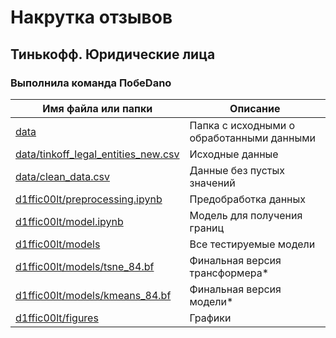# Накрутка отзывов
## Тинькофф. Юридические лица 
### Выполнила команда ПобеDano

Имя файла или папки | Описание
----------------|----------------------
[data](data) | Папка с исходными о обработанными данными
[data/tinkoff_legal_entities_new.csv](data/tinkoff_legal_entities_new.csv) | Исходные данные
[data/clean_data.csv](data/clean_data.csv) | Данные без пустых значений 
[d1ffic00lt/preprocessing.ipynb](d1ffic00lt/preprocessing.ipynb) | Предобработка данных
[d1ffic00lt/model.ipynb](d1ffic00lt/model.ipynb) | Модель для получения границ
[d1ffic00lt/models](d1ffic00lt/models) | Все тестируемые модели 
[d1ffic00lt/models/tsne_84.bf](d1ffic00lt/models/tsne_84.bf) | Финальная версия трансформера*
[d1ffic00lt/models/kmeans_84.bf](d1ffic00lt/models/kmeans_84.bf) | Финальная версия модели*
[d1ffic00lt/figures](d1ffic00lt/figures) | Графики

